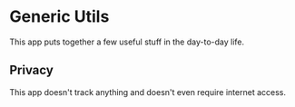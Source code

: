 # Generic Utils

This app puts together a few useful stuff in the day-to-day life.

## Privacy

This app doesn't track anything and doesn't even require internet access.